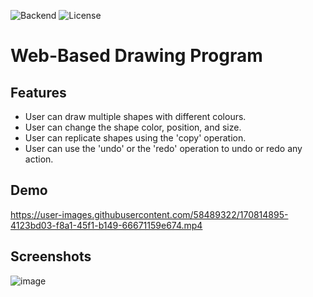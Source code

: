 
![Backend](https://img.shields.io/badge/Backend-SpringBoot%20-orange.svg)
![License](https://img.shields.io/badge/license-Apache_2.0-red.svg)

# Web-Based Drawing Program

## Features
  * User can draw multiple shapes with different colours.
  * User can change the shape color, position, and size.
  * User can replicate shapes using the 'copy' operation.
  * User can use the 'undo' or the 'redo' operation to undo or redo any action. 

## Demo
https://user-images.githubusercontent.com/58489322/170814895-4123bd03-f8a1-45f1-b149-66671159e674.mp4



## Screenshots
![image](https://user-images.githubusercontent.com/58489322/169411182-a52e0fa0-79fa-4965-ae8e-7742dbe13ed4.png)
